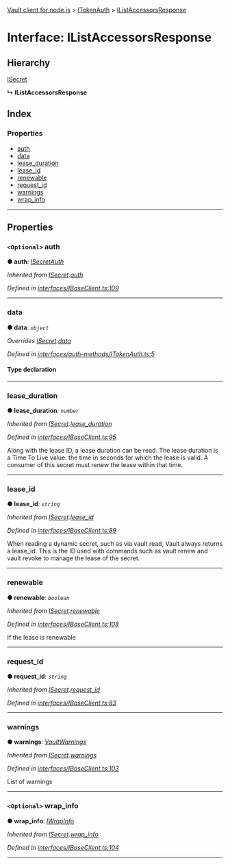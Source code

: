 [Vault client for node.js](../README.md) > [ITokenAuth](../modules/itokenauth.md) > [IListAccessorsResponse](../interfaces/itokenauth.ilistaccessorsresponse.md)

# Interface: IListAccessorsResponse

## Hierarchy

 [ISecret](isecret.md)

**↳ IListAccessorsResponse**

## Index

### Properties

* [auth](itokenauth.ilistaccessorsresponse.md#auth)
* [data](itokenauth.ilistaccessorsresponse.md#data)
* [lease_duration](itokenauth.ilistaccessorsresponse.md#lease_duration)
* [lease_id](itokenauth.ilistaccessorsresponse.md#lease_id)
* [renewable](itokenauth.ilistaccessorsresponse.md#renewable)
* [request_id](itokenauth.ilistaccessorsresponse.md#request_id)
* [warnings](itokenauth.ilistaccessorsresponse.md#warnings)
* [wrap_info](itokenauth.ilistaccessorsresponse.md#wrap_info)

---

## Properties

<a id="auth"></a>

### `<Optional>` auth

**● auth**: *[ISecretAuth](isecretauth.md)*

*Inherited from [ISecret](isecret.md).[auth](isecret.md#auth)*

*Defined in [interfaces/IBaseClient.ts:109](https://github.com/theogravity/vault-client/blob/38077d0/src/interfaces/IBaseClient.ts#L109)*

___
<a id="data"></a>

###  data

**● data**: *`object`*

*Overrides [ISecret](isecret.md).[data](isecret.md#data)*

*Defined in [interfaces/auth-methods/ITokenAuth.ts:5](https://github.com/theogravity/vault-client/blob/38077d0/src/interfaces/auth-methods/ITokenAuth.ts#L5)*

#### Type declaration

___
<a id="lease_duration"></a>

###  lease_duration

**● lease_duration**: *`number`*

*Inherited from [ISecret](isecret.md).[lease_duration](isecret.md#lease_duration)*

*Defined in [interfaces/IBaseClient.ts:95](https://github.com/theogravity/vault-client/blob/38077d0/src/interfaces/IBaseClient.ts#L95)*

Along with the lease ID, a lease duration can be read. The lease duration is a Time To Live value: the time in seconds for which the lease is valid. A consumer of this secret must renew the lease within that time.

___
<a id="lease_id"></a>

###  lease_id

**● lease_id**: *`string`*

*Inherited from [ISecret](isecret.md).[lease_id](isecret.md#lease_id)*

*Defined in [interfaces/IBaseClient.ts:89](https://github.com/theogravity/vault-client/blob/38077d0/src/interfaces/IBaseClient.ts#L89)*

When reading a dynamic secret, such as via vault read, Vault always returns a lease\_id. This is the ID used with commands such as vault renew and vault revoke to manage the lease of the secret.

___
<a id="renewable"></a>

###  renewable

**● renewable**: *`boolean`*

*Inherited from [ISecret](isecret.md).[renewable](isecret.md#renewable)*

*Defined in [interfaces/IBaseClient.ts:108](https://github.com/theogravity/vault-client/blob/38077d0/src/interfaces/IBaseClient.ts#L108)*

If the lease is renewable

___
<a id="request_id"></a>

###  request_id

**● request_id**: *`string`*

*Inherited from [ISecret](isecret.md).[request_id](isecret.md#request_id)*

*Defined in [interfaces/IBaseClient.ts:83](https://github.com/theogravity/vault-client/blob/38077d0/src/interfaces/IBaseClient.ts#L83)*

___
<a id="warnings"></a>

###  warnings

**● warnings**: *[VaultWarnings](../#vaultwarnings)*

*Inherited from [ISecret](isecret.md).[warnings](isecret.md#warnings)*

*Defined in [interfaces/IBaseClient.ts:103](https://github.com/theogravity/vault-client/blob/38077d0/src/interfaces/IBaseClient.ts#L103)*

List of warnings

___
<a id="wrap_info"></a>

### `<Optional>` wrap_info

**● wrap_info**: *[IWrapInfo](iwrapinfo.md)*

*Inherited from [ISecret](isecret.md).[wrap_info](isecret.md#wrap_info)*

*Defined in [interfaces/IBaseClient.ts:104](https://github.com/theogravity/vault-client/blob/38077d0/src/interfaces/IBaseClient.ts#L104)*

___

